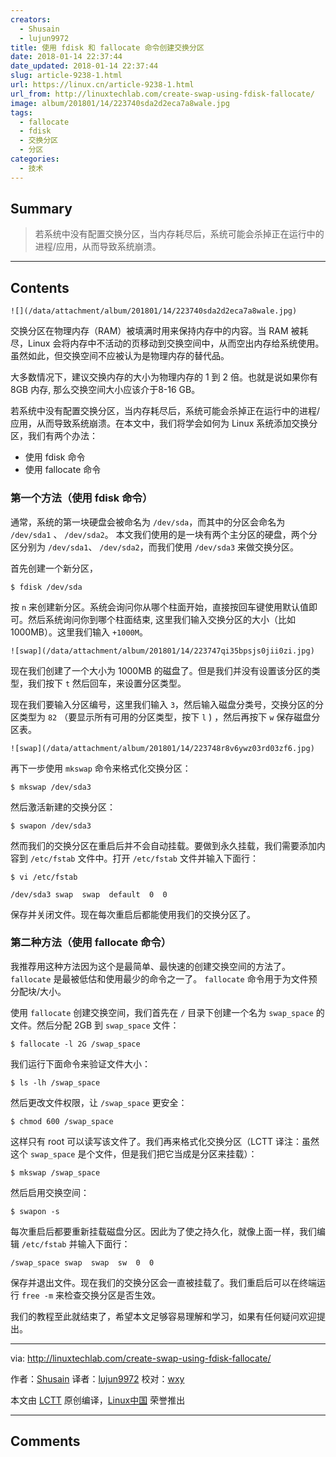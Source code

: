 ```yaml
---
creators:
  - Shusain
  - lujun9972
title: 使用 fdisk 和 fallocate 命令创建交换分区
date: 2018-01-14 22:37:44
date_updated: 2018-01-14 22:37:44
slug: article-9238-1.html
url: https://linux.cn/article-9238-1.html
url_from: http://linuxtechlab.com/create-swap-using-fdisk-fallocate/
image: album/201801/14/223740sda2d2eca7a8wale.jpg
tags:
  - fallocate
  - fdisk
  - 交换分区
  - 分区
categories:
  - 技术
---
```


## Summary

> 若系统中没有配置交换分区，当内存耗尽后，系统可能会杀掉正在运行中的进程/应用，从而导致系统崩溃。

***

<!-- more -->

## Contents

`![](/data/attachment/album/201801/14/223740sda2d2eca7a8wale.jpg)`

交换分区在物理内存（RAM）被填满时用来保持内存中的内容。当 RAM 被耗尽，Linux 会将内存中不活动的页移动到交换空间中，从而空出内存给系统使用。虽然如此，但交换空间不应被认为是物理内存的替代品。

大多数情况下，建议交换内存的大小为物理内存的 1 到 2 倍。也就是说如果你有 8GB 内存, 那么交换空间大小应该介于8-16 GB。

若系统中没有配置交换分区，当内存耗尽后，系统可能会杀掉正在运行中的进程/应用，从而导致系统崩溃。在本文中，我们将学会如何为 Linux 系统添加交换分区，我们有两个办法：

* 使用 fdisk 命令
* 使用 fallocate 命令

### 第一个方法（使用 fdisk 命令）

通常，系统的第一块硬盘会被命名为 `/dev/sda`，而其中的分区会命名为 `/dev/sda1` 、 `/dev/sda2`。 本文我们使用的是一块有两个主分区的硬盘，两个分区分别为 `/dev/sda1`、 `/dev/sda2`，而我们使用 `/dev/sda3` 来做交换分区。

首先创建一个新分区，

```shell
$ fdisk /dev/sda
```

按 `n` 来创建新分区。系统会询问你从哪个柱面开始，直接按回车键使用默认值即可。然后系统询问你到哪个柱面结束, 这里我们输入交换分区的大小（比如 1000MB）。这里我们输入 `+1000M`。

`![swap](/data/attachment/album/201801/14/223747qi35bpsjs0jii0zi.jpg)`

现在我们创建了一个大小为 1000MB 的磁盘了。但是我们并没有设置该分区的类型，我们按下 `t` 然后回车，来设置分区类型。

现在我们要输入分区编号，这里我们输入 `3`，然后输入磁盘分类号，交换分区的分区类型为 `82` （要显示所有可用的分区类型，按下 `l` ) ，然后再按下 `w` 保存磁盘分区表。

`![swap](/data/attachment/album/201801/14/223748r8v6ywz03rd03zf6.jpg)`

再下一步使用 `mkswap` 命令来格式化交换分区：

```shell
$ mkswap /dev/sda3
```

然后激活新建的交换分区：

```shell
$ swapon /dev/sda3
```

然而我们的交换分区在重启后并不会自动挂载。要做到永久挂载，我们需要添加内容到 `/etc/fstab` 文件中。打开 `/etc/fstab` 文件并输入下面行：

```shell
$ vi /etc/fstab

/dev/sda3 swap  swap  default  0  0
```

保存并关闭文件。现在每次重启后都能使用我们的交换分区了。

### 第二种方法（使用 fallocate 命令）

我推荐用这种方法因为这个是最简单、最快速的创建交换空间的方法了。`fallocate` 是最被低估和使用最少的命令之一了。 `fallocate` 命令用于为文件预分配块/大小。

使用 `fallocate` 创建交换空间，我们首先在 `/` 目录下创建一个名为 `swap_space` 的文件。然后分配 2GB 到 `swap_space` 文件：

```shell
$ fallocate -l 2G /swap_space
```

我们运行下面命令来验证文件大小：

```shell
$ ls -lh /swap_space
```

然后更改文件权限，让 `/swap_space` 更安全：

```shell
$ chmod 600 /swap_space
```

这样只有 root 可以读写该文件了。我们再来格式化交换分区（LCTT 译注：虽然这个 `swap_space` 是个文件，但是我们把它当成是分区来挂载）：

```shell
$ mkswap /swap_space
```

然后启用交换空间：

```shell
$ swapon -s
```

每次重启后都要重新挂载磁盘分区。因此为了使之持久化，就像上面一样，我们编辑 `/etc/fstab` 并输入下面行：

```shell
/swap_space swap  swap  sw  0  0 
```

保存并退出文件。现在我们的交换分区会一直被挂载了。我们重启后可以在终端运行 `free -m` 来检查交换分区是否生效。

我们的教程至此就结束了，希望本文足够容易理解和学习，如果有任何疑问欢迎提出。

---

via: <http://linuxtechlab.com/create-swap-using-fdisk-fallocate/>

作者：[Shusain](http://linuxtechlab.com/author/shsuain/) 译者：[lujun9972](https://github.com/lujun9972) 校对：[wxy](https://github.com/wxy)

本文由 [LCTT](https://github.com/LCTT/TranslateProject) 原创编译，[Linux中国](https://linux.cn/) 荣誉推出

***

## Comments
